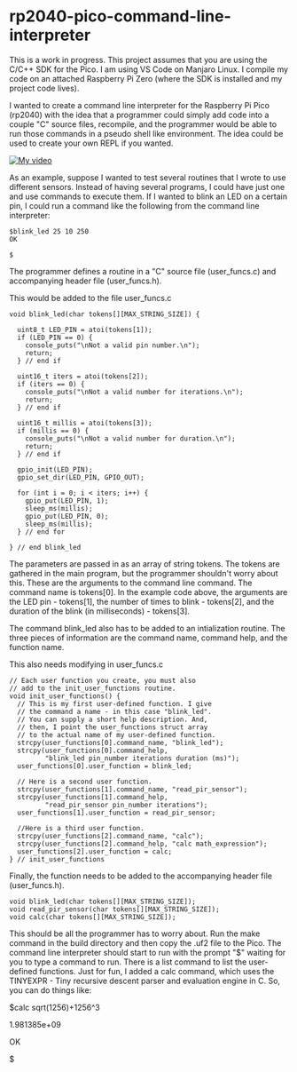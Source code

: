 # rp2040-pico-command-line-interpreter

This is a work in progress. This project assumes that you are using the C/C++ SDK for the Pico. I am using VS Code on Manjaro Linux. I compile my code on an attached Raspberry Pi Zero (where the SDK is installed and my project code lives).

I wanted to create a command line interpreter for the Raspberry Pi Pico (rp2040) with the idea that a programmer could simply add code into a couple "C" source files, recompile, and the programmer would be able to run those commands in a pseudo shell like environment. The idea could be used to create your own REPL if you wanted.

<div align="left">
  <a href="https://www.youtube.com/watch?v=D64lwDijejo"><img src="" alt="My video"></a>
</div>


As an example, suppose I wanted to test several routines that I wrote to use different sensors. Instead of having several programs, I could have just one and use commands to execute them. If I wanted to blink an LED on a certain pin, I could run a command like the following from the command line interpreter:
```
$blink_led 25 10 250
OK

$
```

The programmer defines a routine in a "C" source file (user_funcs.c) and accompanying header file (user_funcs.h).

This would be added to the file user_funcs.c
```
void blink_led(char tokens[][MAX_STRING_SIZE]) {

  uint8_t LED_PIN = atoi(tokens[1]);
  if (LED_PIN == 0) {
    console_puts("\nNot a valid pin number.\n");
    return;
  } // end if

  uint16_t iters = atoi(tokens[2]);
  if (iters == 0) {
    console_puts("\nNot a valid number for iterations.\n");
    return;
  } // end if

  uint16_t millis = atoi(tokens[3]);
  if (millis == 0) {
    console_puts("\nNot a valid number for duration.\n");
    return;
  } // end if

  gpio_init(LED_PIN);
  gpio_set_dir(LED_PIN, GPIO_OUT);

  for (int i = 0; i < iters; i++) {
    gpio_put(LED_PIN, 1);
    sleep_ms(millis);
    gpio_put(LED_PIN, 0);
    sleep_ms(millis);
  } // end for

} // end blink_led
```
The parameters are passed in as an array of string tokens. The tokens are gathered in the main program, but the programmer shouldn't worry about this. These are the arguments to the command line command. The command name is tokens[0]. In the example code above, the arguments are the LED pin - tokens[1], the number of times to blink - tokens[2], and the duration of the blink (in milliseconds) - tokens[3].

The command blink_led also has to be added to an intialization routine. The three pieces of information are the command name, command help, and the function name.

This also needs modifying in user_funcs.c
```
// Each user function you create, you must also
// add to the init_user_functions routine.
void init_user_functions() {
  // This is my first user-defined function. I give
  // the command a name - in this case "blink_led".
  // You can supply a short help description. And, 
  // then, I point the user_functions struct array
  // to the actual name of my user-defined function.
  strcpy(user_functions[0].command_name, "blink_led");
  strcpy(user_functions[0].command_help,
         "blink_led pin_number iterations duration (ms)");
  user_functions[0].user_function = blink_led;

  // Here is a second user function.
  strcpy(user_functions[1].command_name, "read_pir_sensor");
  strcpy(user_functions[1].command_help,
         "read_pir_sensor pin_number iterations");
  user_functions[1].user_function = read_pir_sensor;

  //Here is a third user function.
  strcpy(user_functions[2].command_name, "calc");
  strcpy(user_functions[2].command_help, "calc math_expression");
  user_functions[2].user_function = calc;
} // init_user_functions
```

Finally, the function needs to be added to the accompanying header file (user_funcs.h).

```
void blink_led(char tokens[][MAX_STRING_SIZE]);
void read_pir_sensor(char tokens[][MAX_STRING_SIZE]);
void calc(char tokens[][MAX_STRING_SIZE]);

```

This should be all the programmer has to worry about. Run the make command in the build directory and then copy the .uf2 file to the Pico. The command line interpreter should start to run with the prompt "$" waiting for you to type a command to run. There is a list command to list the user-defined functions. Just for fun, I added a calc command, which uses the TINYEXPR - Tiny recursive descent parser and evaluation engine in C. So, you can do things like:

$calc sqrt(1256)+1256^3

1.981385e+09

OK

$


